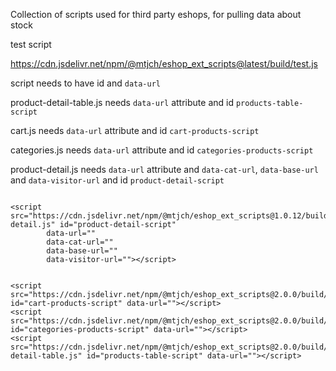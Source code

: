 Collection of scripts used for third party eshops, for pulling data about stock

test script

https://cdn.jsdelivr.net/npm/@mtjch/eshop_ext_scripts@latest/build/test.js

script needs to have id and `data-url`

product-detail-table.js needs `data-url` attribute and id `products-table-script`

cart.js needs `data-url` attribute and id `cart-products-script`

categories.js needs `data-url` attribute and id `categories-products-script`

product-detail.js needs `data-url` attribute and `data-cat-url`, `data-base-url` and `data-visitor-url` and id `product-detail-script`

```JS

<script src="https://cdn.jsdelivr.net/npm/@mtjch/eshop_ext_scripts@1.0.12/build/product-detail.js" id="product-detail-script"
        data-url=""
        data-cat-url=""
        data-base-url=""
        data-visitor-url=""></script>

```

```JS

<script src="https://cdn.jsdelivr.net/npm/@mtjch/eshop_ext_scripts@2.0.0/build/cart.js" id="cart-products-script" data-url=""></script>
<script src="https://cdn.jsdelivr.net/npm/@mtjch/eshop_ext_scripts@2.0.0/build/categories.js" id="categories-products-script" data-url=""></script>
<script src="https://cdn.jsdelivr.net/npm/@mtjch/eshop_ext_scripts@2.0.0/build/product-detail-table.js" id="products-table-script" data-url=""></script>

```

<script src="https://cdn.jsdelivr.net/npm/@mtjch/eshop_ext_scripts@2.0.5/src/categories.js" id="categories-products-script" data-url="https://storehouse.megakupa.sk/product/data-for-multiple-products?"></script>